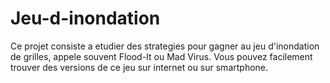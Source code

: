 # Jeu-d-inondation

Ce projet consiste a etudier des strategies pour gagner au jeu d'inondation de grilles, appele souvent
Flood-It ou Mad Virus. Vous pouvez facilement trouver des versions de ce jeu sur internet ou sur
smartphone.
